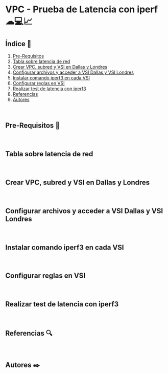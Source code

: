 # VPC - Prueba de Latencia con iperf ☁💻📈


## Índice  📰
1. [Pre-Requisitos](#Pre-Requisitos-pencil)
2. [Tabla sobre latencia de red](#Tabla-sobre-latencia-de-red-cloud)
3. [Crear VPC, subred y VSI en Dallas y Londres](#Crear-VPC,-subred-y-VSI-en-Dallas-y-Londres)
4. [Configurar archivos y acceder a VSI Dallas y VSI Londres](#Configurar-archivos-y-acceder-a-VSI-Dallas-y-VSI-Londres)
5. [Instalar comando iperf3 en cada VSI](#Instalar-comando-iperf3-en-cada-VSI)
6. [Configurar reglas en VSI](#Configurar-reglas-en-VSI)
7. [Realizar test de latencia con iperf3](#Realizar-test-de-latencia-con-iperf3)
8. [Referencias](#Referencias-mag)
9. [Autores](#Autores-black_nib)
<br />

## Pre-Requisitos :pencil:
<br />

## Tabla sobre latencia de red
<br />

## Crear VPC, subred y VSI en Dallas y Londres
<br />

## Configurar archivos y acceder a VSI Dallas y VSI Londres
<br />

## Instalar comando iperf3 en cada VSI
<br />

## Configurar reglas en VSI
<br />

## Realizar test de latencia con iperf3
<br />

## Referencias :mag:
<br />

## Autores :black_nib:
<br />


